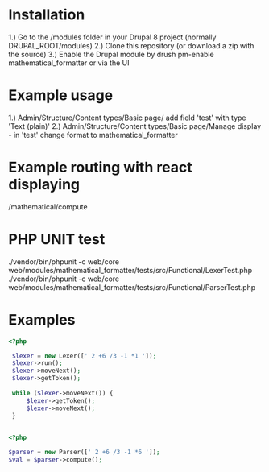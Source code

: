 
# Installation
1.) Go to the /modules folder in your Drupal 8 project (normally DRUPAL_ROOT/modules)
2.) Clone this repository (or download a zip with the source)
3.) Enable the Drupal module by drush pm-enable mathematical_formatter or via the UI

# Example usage
1.) Admin/Structure/Content types/Basic page/ add field 'test' with type 'Text (plain)' 
2.) Admin/Structure/Content types/Basic page/Manage display
    - in 'test' change format to mathematical_formatter 
    

# Example routing with react displaying
/mathematical/compute

# PHP UNIT test
./vendor/bin/phpunit -c web/core web/modules/mathematical_formatter/tests/src/Functional/LexerTest.php
./vendor/bin/phpunit -c web/core web/modules/mathematical_formatter/tests/src/Functional/ParserTest.php

# Examples

``` php
<?php

 $lexer = new Lexer([' 2 +6 /3 -1 *1 ']);
 $lexer->run();
 $lexer->moveNext();
 $lexer->getToken();
 
 while ($lexer->moveNext()) {
     $lexer->getToken();
     $lexer->moveNext();
 }
        
```


``` php
<?php

$parser = new Parser([' 2 +6 /3 -1 *6 ']);
$val = $parser->compute();
        
```

